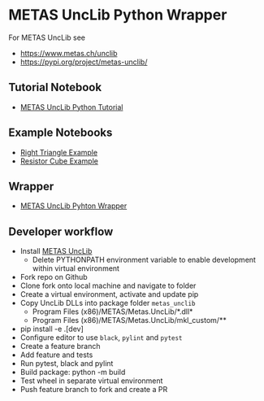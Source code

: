 # METAS UncLib Python Wrapper

For METAS UncLib see

- <https://www.metas.ch/unclib>
- <https://pypi.org/project/metas-unclib/>

## Tutorial Notebook

- [METAS UncLib Python Tutorial](metas_unclib/jupyter_notebooks/metas_unclib_python_tutorial.ipynb)

## Example Notebooks

- [Right Triangle Example](metas_unclib/jupyter_notebooks/right_triangle_example.ipynb)
- [Resistor Cube Example](metas_unclib/jupyter_notebooks/resistor_cube_example.ipynb)

## Wrapper

- [METAS UncLib Pyhton Wrapper](metas_unclib/metas_unclib.py)

## Developer workflow
- Install [METAS UncLib](https://www.metas.ch/unclib)
    - Delete PYTHONPATH environment variable to enable development within virtual environment
- Fork repo on Github
- Clone fork onto local machine and navigate to folder
- Create a virtual environment, activate and update pip
- Copy UncLib DLLs into package folder `metas_unclib`
    - Program Files (x86)/METAS/Metas.UncLib/\*.dll*
    - Program Files (x86)/METAS/Metas.UncLib/mkl_custom/**
- pip install -e .[dev]
- Configure editor to use `black`, `pylint` and `pytest`
- Create a feature branch
- Add feature and tests
- Run pytest, black and pylint
- Build package: python -m build
- Test wheel in separate virtual environment
- Push feature branch to fork and create a PR

